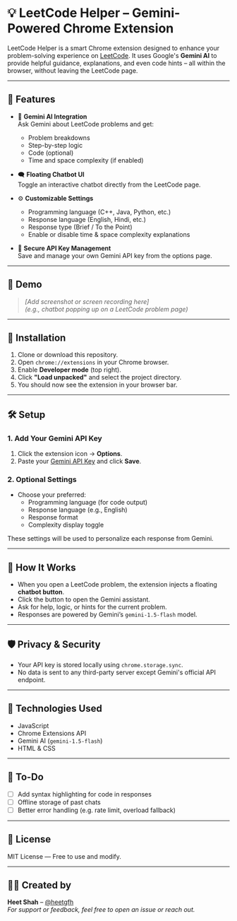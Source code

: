 # 💡 LeetCode Helper – Gemini-Powered Chrome Extension

LeetCode Helper is a smart Chrome extension designed to enhance your problem-solving experience on [LeetCode](https://leetcode.com/). It uses Google's **Gemini AI** to provide helpful guidance, explanations, and even code hints – all within the browser, without leaving the LeetCode page.

---

## 🚀 Features

- 🧠 **Gemini AI Integration**  
  Ask Gemini about LeetCode problems and get:
  - Problem breakdowns
  - Step-by-step logic
  - Code (optional)
  - Time and space complexity (if enabled)

- 🗨️ **Floating Chatbot UI**  
  Toggle an interactive chatbot directly from the LeetCode page.

- ⚙️ **Customizable Settings**
  - Programming language (C++, Java, Python, etc.)
  - Response language (English, Hindi, etc.)
  - Response type (Brief / To the Point)
  - Enable or disable time & space complexity explanations

- 🔐 **Secure API Key Management**  
  Save and manage your own Gemini API key from the options page.

---

## 📸 Demo

> _[Add screenshot or screen recording here]_  
> _(e.g., chatbot popping up on a LeetCode problem page)_

---

## 🧩 Installation

1. Clone or download this repository.
2. Open `chrome://extensions` in your Chrome browser.
3. Enable **Developer mode** (top right).
4. Click **"Load unpacked"** and select the project directory.
5. You should now see the extension in your browser bar.

---

## 🛠️ Setup

### 1. Add Your Gemini API Key
1. Click the extension icon → **Options**.
2. Paste your [Gemini API Key](https://makersuite.google.com/app/apikey) and click **Save**.

### 2. Optional Settings
- Choose your preferred:
  - Programming language (for code output)
  - Response language (e.g., English)
  - Response format
  - Complexity display toggle

These settings will be used to personalize each response from Gemini.

---

## 🧪 How It Works

- When you open a LeetCode problem, the extension injects a floating **chatbot button**.
- Click the button to open the Gemini assistant.
- Ask for help, logic, or hints for the current problem.
- Responses are powered by Gemini’s `gemini-1.5-flash` model.

---

## 🛡️ Privacy & Security

- Your API key is stored locally using `chrome.storage.sync`.
- No data is sent to any third-party server except Gemini's official API endpoint.

---

## 🤖 Technologies Used

- JavaScript
- Chrome Extensions API
- Gemini AI (`gemini-1.5-flash`)
- HTML & CSS

---

## 📌 To-Do

- [ ] Add syntax highlighting for code in responses
- [ ] Offline storage of past chats
- [ ] Better error handling (e.g. rate limit, overload fallback)

---

## 📄 License

MIT License — Free to use and modify.

---

## 🙋‍♂️ Created by

**Heet Shah** – [@heetgfh](https://github.com/heetgfh)  
_For support or feedback, feel free to open an issue or reach out._

